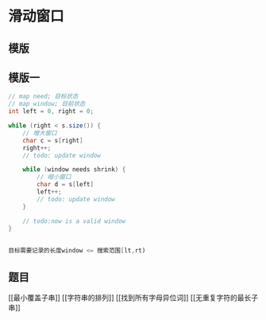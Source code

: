 # 滑动窗口
## 模版
## 模版一
```java
// map need; 目标状态
// map window; 目前状态
int left = 0, right = 0;

while (right < s.size()) {
    // 增大窗口
    char c = s[right]
    right++;
    // todo: update window 

    while (window needs shrink) {
        // 缩小窗口
        char d = s[left]
        left++;
        // todo: update window
    }

    // todo:now is a valid window 
}

```

## 

```java
目标需要记录的长度window <= 搜索范围[lt,rt)
```

## 题目
[[最小覆盖子串]]
[[字符串的排列]]
[[找到所有字母异位词]]
[[无重复字符的最长子串]]

